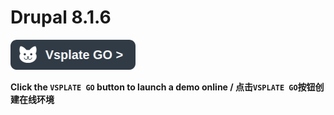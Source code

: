 # Drupal 8.1.6

<a href="https://www.vsplate.com/?docker-compose=https://github.com/vsplate/dcenvs/drupal/8.1.6"><img alt="VSPLATE GO" src="https://raw.githubusercontent.com/vsplate/images/master/vsgo_btn.png" width="200px"></a>

**Click the `VSPLATE GO` button to launch a demo online / 点击`VSPLATE GO`按钮创建在线环境**